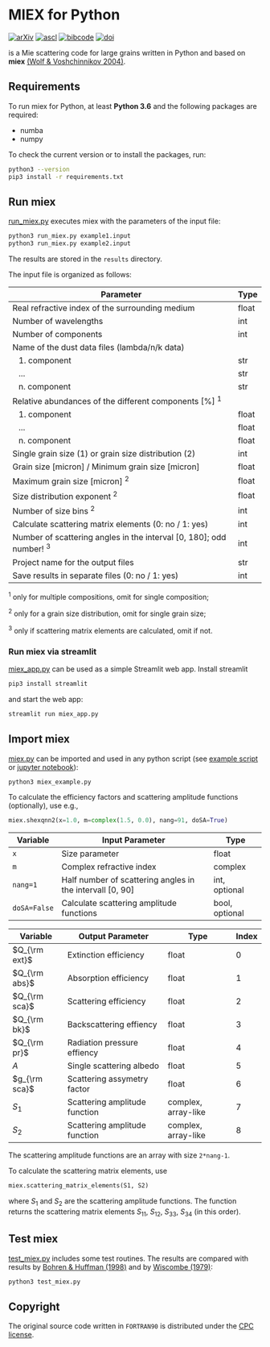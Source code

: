 # MIEX for Python

[![arXiv](https://img.shields.io/badge/arXiv-astro--ph%2F0406118-b31b1b)](https://arxiv.org/abs/astro-ph/0406118)
[![ascl](https://img.shields.io/badge/ascl-1810.019-262255)](https://ascl.net/1810.019)
[![bibcode](https://img.shields.io/badge/bibcode-2004CoPhC.162..113W-1c459b)](https://ui.adsabs.harvard.edu/abs/2004CoPhC.162..113W)
[![doi](https://img.shields.io/badge/doi-10.1016%2Fj.cpc.2004.06.070-fab70c)](https://doi.org/10.1016/j.cpc.2004.06.070)

is a Mie scattering code for large grains written in Python and based on **miex** [(Wolf & Voshchinnikov 2004)](https://ui.adsabs.harvard.edu/abs/2004CoPhC.162..113W).


## Requirements

To run miex for Python, at least **Python 3.6** and the following packages are required:
 - numba
 - numpy

To check the current version or to install the packages, run:

```bash
python3 --version
pip3 install -r requirements.txt
```

## Run miex

[run_miex.py](run_miex.py) executes miex with the parameters of the input file:

```bash
python3 run_miex.py example1.input
python3 run_miex.py example2.input
```

The results are stored in the `results` directory.

The input file is organized as follows:

| Parameter                                                                      | Type  |
| ------------------------------------------------------------------------------ | ----- |
| Real refractive index of the surrounding medium                                | float |
| Number of wavelengths                                                          | int   |
| Number of components                                                           | int   |
| Name of the dust data files (lambda/n/k data)                                  |       |
| &ensp; 1. component                                                            | str   |
| &ensp; ...                                                                     | str   |
| &ensp; n. component                                                            | str   |
| Relative abundances of the different components [%] <sup>1</sup>               |       |
| &ensp; 1. component                                                            | float |
| &ensp; ...                                                                     | float |
| &ensp; n. component                                                            | float |
| Single grain size (1) or grain size distribution (2)                           | int   |
| Grain size [micron] / Minimum grain size [micron]                              | float |
| Maximum grain size [micron] <sup>2</sup>                                       | float |
| Size distribution exponent <sup>2</sup>                                        | float |
| Number of size bins <sup>2</sup>                                               | int   |
| Calculate scattering matrix elements (0: no / 1: yes)                          | int   |
| Number of scattering angles in the interval [0, 180]; odd number! <sup>3</sup> | int   |
| Project name for the output files                                              | str   |
| Save results in separate files (0: no / 1: yes)                                | int   |

<sup>1</sup> only for multiple compositions, omit for single composition;

<sup>2</sup> only for a grain size distribution, omit for single grain size;

<sup>3</sup> only if scattering matrix elements are calculated, omit if not.


### Run miex via streamlit

[miex_app.py](miex_app.py) can be used as a simple Streamlit web app. Install streamlit

```bash
pip3 install streamlit
```

and start the web app:

```bash
streamlit run miex_app.py
```


## Import miex

[miex.py](miex.py) can be imported and used in any python script (see [example script](miex_example.py) or [jupyter notebook](miex_notebook.ipynb)):

```bash
python3 miex_example.py
```

To calculate the efficiency factors and scattering amplitude functions (optionally), use e.g.,

```python
miex.shexqnn2(x=1.0, m=complex(1.5, 0.0), nang=91, doSA=True)
```

| Variable     | Input Parameter                                           | Type           |
| ------------ | --------------------------------------------------------- | -------------- |
| `x`          | Size parameter                                            | float          |
| `m`          | Complex refractive index                                  | complex        |
| `nang=1`     | Half number of scattering angles in the intervall [0, 90] | int, optional  |
| `doSA=False` | Calculate scattering amplitude functions                  | bool, optional |

| Variable      | Output Parameter              | Type                | Index |
| ------------- | ------------------------------| ------------------- | ----- |
| $Q_{\rm ext}$ | Extinction efficiency         | float               | 0     |
| $Q_{\rm abs}$ | Absorption efficiency         | float               | 1     |
| $Q_{\rm sca}$ | Scattering efficiency         | float               | 2     |
| $Q_{\rm bk}$  | Backscattering effiency       | float               | 3     |
| $Q_{\rm pr}$  | Radiation pressure effiency   | float               | 4     |
| $A$           | Single scattering albedo      | float               | 5     |
| $g_{\rm sca}$ | Scattering assymetry factor   | float               | 6     |
| $S_{1}$       | Scattering amplitude function | complex, array-like | 7     |
| $S_{2}$       | Scattering amplitude function | complex, array-like | 8     |

The scattering amplitude functions are an array with size `2*nang-1`.

To calculate the scattering matrix elements, use

```python
miex.scattering_matrix_elements(S1, S2)
```

where $S_1$ and $S_2$​ are the scattering amplitude functions.
The function returns the scattering matrix elements $S_{11}$​, $S_{12}$​, $S_{33}$​, $S_{34}$​ (in this order).


## Test miex

[test_miex.py](test_miex.py) includes some test routines. The results are compared with results by [Bohren & Huffman (1998)](https://doi.org/10.1002/9783527618156) and by [Wiscombe (1979)](https://doi.org/10.5065/D6ZP4414):

```bash
python3 test_miex.py
```


## Copyright

The original source code written in `FORTRAN90` is distributed under the [CPC license](https://www.elsevier.com/about/policies/open-access-licenses/elsevier-user-license/cpc-license).

